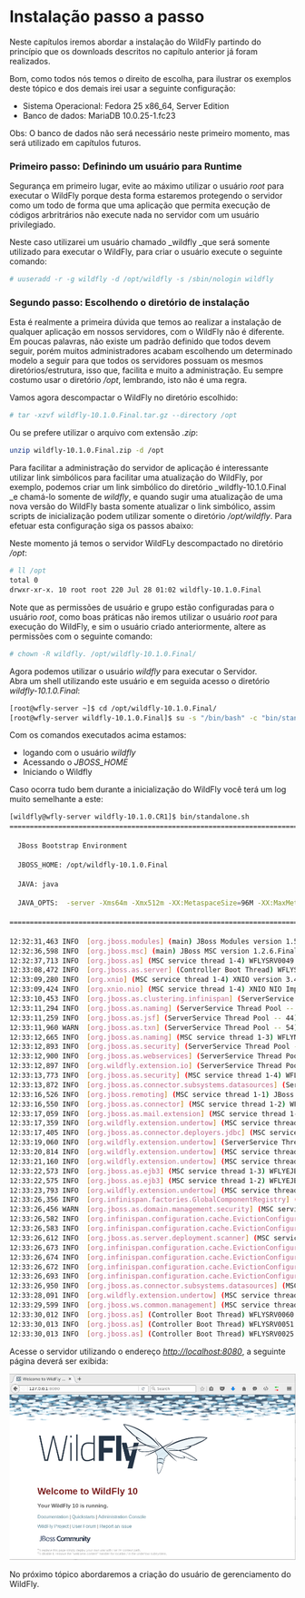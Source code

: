 # Instalação passo a passo

Neste capítulos iremos abordar a instalação do WildFly partindo do princípio que os downloads descritos no capítulo anterior já foram realizados.

Bom, como todos nós temos o direito de escolha, para ilustrar os exemplos deste tópico e dos demais irei usar a seguinte configuração:

* Sistema Operacional: Fedora 25 x86\_64, Server Edition
* Banco de dados: MariaDB 10.0.25-1.fc23

Obs: O banco de dados não será necessário neste primeiro momento, mas será utilizado em capítulos futuros.

### Primeiro passo: Definindo um usuário para Runtime

Segurança em primeiro lugar, evite ao máximo utilizar o usuário _root_ para executar o WildFly porque desta forma estaremos protegendo o servidor como um todo de forma que uma aplicação que permita execução de códigos arbritrários não execute nada no servidor com um usuário privilegiado.

Neste caso utilizarei um usuário chamado \_wildfly \_que será somente utilizado para executar o WildFly, para criar o usuário execute o seguinte comando:

```bash
# uuseradd -r -g wildfly -d /opt/wildfly -s /sbin/nologin wildfly
```

### Segundo passo: Escolhendo o diretório de instalação

Esta é realmente a primeira dúvida que temos ao realizar a instalação de qualquer aplicação em nossos servidores, com o WildFly não é diferente. Em poucas palavras, não existe um padrão definido que todos devem seguir, porém muitos administradores acabam escolhendo um determinado modelo a seguir para que todos os servidores possuam os mesmos diretórios/estrutura, isso que, facilita e muito a administração. Eu sempre costumo usar o diretório _/opt_, lembrando, isto não é uma regra.

Vamos agora descompactar o WildFly no diretório escolhido:

```bash
# tar -xzvf wildfly-10.1.0.Final.tar.gz --directory /opt
```

Ou se prefere utilizar o arquivo com extensão _.zip_:

```bash
unzip wildfly-10.1.0.Final.zip -d /opt
```

Para facilitar a administração do servidor de aplicação é interessante utilizar link simbólicos para facilitar uma atualização do WildFly, por exemplo, podemos criar um link simbólico do diretório _wildfly-10.1.0.Final _e chamá-lo somente de _wildfly_, e quando sugir uma atualização de uma nova versão do WildFly basta somente atualizar o link simbólico, assim scripts de inicialização podem utilizar somente o diretório _/opt/wildfly_. Para efetuar esta configuração siga os passos abaixo:





Neste momento já temos o servidor WildFLy descompactado no diretório _/opt_:

```bash
# ll /opt
total 0
drwxr-xr-x. 10 root root 220 Jul 28 01:02 wildfly-10.1.0.Final
```

Note que as permissões de usuário e grupo estão configuradas para o usuário _root_, como boas práticas não iremos utilizar o usuário _root_ para execução do WildFly, e sim o usuário criado anteriormente, altere as permissões com o seguinte comando:

```bash
# chown -R wildfly. /opt/wildfly-10.1.0.Final/
```

Agora podemos utilizar o usuário _wildfly_ para executar o Servidor.  
Abra um shell utilizando este usuário e em seguida acesso o diretório _wildfly-10.1.0.Final_:

```bash
[root@wfly-server ~]$ cd /opt/wildfly-10.1.0.Final/
[root@wfly-server wildfly-10.1.0.Final]$ su -s "/bin/bash" -c "bin/standalone.sh" wildfly
```

Com os comandos executados acima estamos:

* logando com o usuário _wildfly_
* Acessando o _JBOSS\_HOME_
* Iniciando o Wildfly

Caso ocorra tudo bem durante a inicialização do WildFly você terá um log muito semelhante a este:

```bash
[wildfly@wfly-server wildfly-10.1.0.CR1]$ bin/standalone.sh 
=========================================================================

  JBoss Bootstrap Environment

  JBOSS_HOME: /opt/wildfly-10.1.0.Final

  JAVA: java

  JAVA_OPTS:  -server -Xms64m -Xmx512m -XX:MetaspaceSize=96M -XX:MaxMetaspaceSize=256m -Djava.net.preferIPv4Stack=true -Djboss.modules.system.pkgs=org.jboss.byteman -Djava.awt.headless=true

=========================================================================

12:32:31,463 INFO  [org.jboss.modules] (main) JBoss Modules version 1.5.2.Final
12:32:36,598 INFO  [org.jboss.msc] (main) JBoss MSC version 1.2.6.Final
12:32:37,713 INFO  [org.jboss.as] (MSC service thread 1-4) WFLYSRV0049: WildFly Full 10.1.0.CR1 (WildFly Core 2.2.0.CR9) starting
12:33:08,472 INFO  [org.jboss.as.server] (Controller Boot Thread) WFLYSRV0039: Creating http management service using socket-binding (management-http)
12:33:09,280 INFO  [org.xnio] (MSC service thread 1-4) XNIO version 3.4.0.Beta3
12:33:09,424 INFO  [org.xnio.nio] (MSC service thread 1-4) XNIO NIO Implementation Version 3.4.0.Beta3
12:33:10,453 INFO  [org.jboss.as.clustering.infinispan] (ServerService Thread Pool -- 38) WFLYCLINF0001: Activating Infinispan subsystem.
12:33:11,294 INFO  [org.jboss.as.naming] (ServerService Thread Pool -- 46) WFLYNAM0001: Activating Naming Subsystem
12:33:11,259 INFO  [org.jboss.as.jsf] (ServerService Thread Pool -- 44) WFLYJSF0007: Activated the following JSF Implementations: [main]
12:33:11,960 WARN  [org.jboss.as.txn] (ServerService Thread Pool -- 54) WFLYTX0013: Node identifier property is set to the default value. Please make sure it is unique.
12:33:12,665 INFO  [org.jboss.as.naming] (MSC service thread 1-3) WFLYNAM0003: Starting Naming Service
12:33:12,893 INFO  [org.jboss.as.security] (ServerService Thread Pool -- 53) WFLYSEC0002: Activating Security Subsystem
12:33:12,900 INFO  [org.jboss.as.webservices] (ServerService Thread Pool -- 56) WFLYWS0002: Activating WebServices Extension
12:33:12,897 INFO  [org.wildfly.extension.io] (ServerService Thread Pool -- 37) WFLYIO001: Worker 'default' has auto-configured to 4 core threads with 32 task threads based on your 2 available processors
12:33:13,773 INFO  [org.jboss.as.security] (MSC service thread 1-4) WFLYSEC0001: Current PicketBox version=4.9.6.Final
12:33:13,872 INFO  [org.jboss.as.connector.subsystems.datasources] (ServerService Thread Pool -- 33) WFLYJCA0004: Deploying JDBC-compliant driver class org.h2.Driver (version 1.3)
12:33:16,526 INFO  [org.jboss.remoting] (MSC service thread 1-1) JBoss Remoting version 4.0.21.Final
12:33:16,550 INFO  [org.jboss.as.connector] (MSC service thread 1-2) WFLYJCA0009: Starting JCA Subsystem (WildFly/IronJacamar 1.3.4.Final)
12:33:17,059 INFO  [org.jboss.as.mail.extension] (MSC service thread 1-2) WFLYMAIL0001: Bound mail session [java:jboss/mail/Default]
12:33:17,359 INFO  [org.wildfly.extension.undertow] (MSC service thread 1-1) WFLYUT0003: Undertow 1.4.0.CR4 starting
12:33:17,405 INFO  [org.jboss.as.connector.deployers.jdbc] (MSC service thread 1-4) WFLYJCA0018: Started Driver service with driver-name = h2
12:33:19,060 INFO  [org.wildfly.extension.undertow] (ServerService Thread Pool -- 55) WFLYUT0014: Creating file handler for path '/opt/wildfly-10.1.0.CR1/welcome-content' with options [directory-listing: 'false', follow-symlink: 'false', case-sensitive: 'true', safe-symlink-paths: '[]']
12:33:20,814 INFO  [org.wildfly.extension.undertow] (MSC service thread 1-1) WFLYUT0012: Started server default-server.
12:33:21,160 INFO  [org.wildfly.extension.undertow] (MSC service thread 1-3) WFLYUT0018: Host default-host starting
12:33:22,573 INFO  [org.jboss.as.ejb3] (MSC service thread 1-3) WFLYEJB0481: Strict pool slsb-strict-max-pool is using a max instance size of 32 (per class), which is derived from thread worker pool sizing.
12:33:22,575 INFO  [org.jboss.as.ejb3] (MSC service thread 1-2) WFLYEJB0482: Strict pool mdb-strict-max-pool is using a max instance size of 8 (per class), which is derived from the number of CPUs on this host.
12:33:23,793 INFO  [org.wildfly.extension.undertow] (MSC service thread 1-1) WFLYUT0006: Undertow HTTP listener default listening on 127.0.0.1:8080
12:33:26,356 INFO  [org.infinispan.factories.GlobalComponentRegistry] (MSC service thread 1-1) ISPN000128: Infinispan version: Infinispan 'Chakra' 8.2.3.Final
12:33:26,456 WARN  [org.jboss.as.domain.management.security] (MSC service thread 1-2) WFLYDM0111: Keystore /opt/wildfly-10.1.0.CR1/standalone/configuration/application.keystore not found, it will be auto generated on first use with a self signed certificate for host localhost
12:33:26,582 INFO  [org.infinispan.configuration.cache.EvictionConfigurationBuilder] (ServerService Thread Pool -- 61) ISPN000152: Passivation configured without an eviction policy being selected. Only manually evicted entities will be passivated.
12:33:26,583 INFO  [org.infinispan.configuration.cache.EvictionConfigurationBuilder] (ServerService Thread Pool -- 61) ISPN000152: Passivation configured without an eviction policy being selected. Only manually evicted entities will be passivated.
12:33:26,612 INFO  [org.jboss.as.server.deployment.scanner] (MSC service thread 1-2) WFLYDS0013: Started FileSystemDeploymentService for directory /opt/wildfly-10.1.0.CR1/standalone/deployments
12:33:26,673 INFO  [org.infinispan.configuration.cache.EvictionConfigurationBuilder] (ServerService Thread Pool -- 61) ISPN000152: Passivation configured without an eviction policy being selected. Only manually evicted entities will be passivated.
12:33:26,674 INFO  [org.infinispan.configuration.cache.EvictionConfigurationBuilder] (ServerService Thread Pool -- 61) ISPN000152: Passivation configured without an eviction policy being selected. Only manually evicted entities will be passivated.
12:33:26,672 INFO  [org.infinispan.configuration.cache.EvictionConfigurationBuilder] (ServerService Thread Pool -- 59) ISPN000152: Passivation configured without an eviction policy being selected. Only manually evicted entities will be passivated.
12:33:26,693 INFO  [org.infinispan.configuration.cache.EvictionConfigurationBuilder] (ServerService Thread Pool -- 59) ISPN000152: Passivation configured without an eviction policy being selected. Only manually evicted entities will be passivated.
12:33:26,950 INFO  [org.jboss.as.connector.subsystems.datasources] (MSC service thread 1-4) WFLYJCA0001: Bound data source [java:jboss/datasources/ExampleDS]
12:33:28,091 INFO  [org.wildfly.extension.undertow] (MSC service thread 1-4) WFLYUT0006: Undertow HTTPS listener https listening on 127.0.0.1:8443
12:33:29,599 INFO  [org.jboss.ws.common.management] (MSC service thread 1-2) JBWS022052: Starting JBossWS 5.1.5.Final (Apache CXF 3.1.6) 
12:33:30,012 INFO  [org.jboss.as] (Controller Boot Thread) WFLYSRV0060: Http management interface listening on http://127.0.0.1:9990/management
12:33:30,013 INFO  [org.jboss.as] (Controller Boot Thread) WFLYSRV0051: Admin console listening on http://127.0.0.1:9990
12:33:30,013 INFO  [org.jboss.as] (Controller Boot Thread) WFLYSRV0025: WildFly Full 10.1.0.CR1 (WildFly Core 2.2.0.CR9) started in 4417ms - Started 331 of 577 services (393 services are lazy, passive or on-demand)
```

Acesse o servidor utilizando o endereço [_http://localhost:8080_](http://localhost:8080), a seguinte página deverá ser exibida:

![](../images/wildfly-welcome.png)

No próximo tópico abordaremos a criação do usuário de gerenciamento do WildFly.

